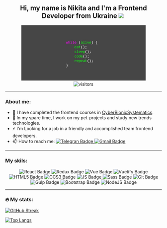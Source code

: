 <div align="center">

<h2>  Hi, my name is Nikita and I'm a Frontend Developer from Ukraine <img src="https://media.giphy.com/media/hvRJCLFzcasrR4ia7z/giphy.gif" width="30px"/>&nbsp; </h2>

<div>
    <img src="images/preview-photo.jpg" width="400px" />
</div>

<img src="https://komarev.com/ghpvc/?username=g-nik1ta&style=flat-square&color=blue" alt="visitors"/>

</div>



---


<h3>About me:</h3>

- 🌱 I have completed the frontend courses in <a href="https://edu.cbsystematics.com/ru">CyberBionicSystematics</a>.
- 🔭 In my spare time, I work on my pet-projects and study new trends technologies.
- ⚡ I'm Looking for a job in a friendly and accomplished team frontend developers.
- 📫 How to reach me: <a href="https://t.me/nekit_tt">
    <img src="https://img.shields.io/badge/Telegram-blue?style=flat&logo=telegram&logoColor=white" alt="Telegran Badge" />
</a> <a href="mailto:gonohovn@gmail.com">
    <img src="https://img.shields.io/badge/Gmail-red?style=flat&logo=gmail&logoColor=be2b21" alt="Gmail Badge" />
</a>
  

---


<h3>My skils:</h3>

<div align="center">
<img height="32px" src="https://img.shields.io/badge/React-black?style=for-the-badge&logo=react&logoColor=" alt="React Badge" />
<img height="32px" src="https://img.shields.io/badge/Redux-black?style=for-the-badge&logo=redux&logoColor=" alt="Redux Badge" />
<img height="32px" src="https://img.shields.io/badge/Vue-black?style=for-the-badge&logo=vue.js&logoColor=" alt="Vue Badge" />
<img height="32px" src="https://img.shields.io/badge/Vuetify-black?style=for-the-badge&logo=vuetify&logoColor=" alt="Vuetify Badge" />
<img height="32px" src="https://img.shields.io/badge/HTML5-black?style=for-the-badge&logo=html5&logoColor=" alt="HTML5 Badge" />
<img height="32px" src="https://img.shields.io/badge/CCS3-black?style=for-the-badge&logo=css3&logoColor=" alt="CCS3 Badge" />
<img height="32px" src="https://img.shields.io/badge/JavaScript-black?style=for-the-badge&logo=javascript&logoColor=" alt="JS Badge" />
<img height="32px" src="https://img.shields.io/badge/Sass-black?style=for-the-badge&logo=sass&logoColor=pink" alt="Sass Badge" />
<img height="32px" src="https://img.shields.io/badge/Git-black?style=for-the-badge&logo=git&logoColor=" alt="Git Badge" />
<img height="32px" src="https://img.shields.io/badge/Gulp-black?style=for-the-badge&logo=gulp&logoColor=" alt="Gulp Badge" />
<img height="32px" src="https://img.shields.io/badge/Bootstrap-black?style=for-the-badge&logo=bootstrap&logoColor=" alt="Bootstrap Badge" />
<img height="32px" src="https://img.shields.io/badge/Node.js-black?style=for-the-badge&logo=node.js&logoColor=" alt="NodeJS Badge" />
</div>

---

<h3>🔥 My stats:</h3>

[![GitHub Streak](https://streak-stats.demolab.com/?user=olga-budickaja&date_format=Mj[,Y])](https://git.io/streak-stats)

[![Top Langs](https://github-readme-stats.vercel.app/api/top-langs/?username=g-nik1ta&langs_count=8&hide=PHP)](https://github.com/anuraghazra/github-readme-stats)&nbsp;&nbsp;&nbsp;&nbsp;